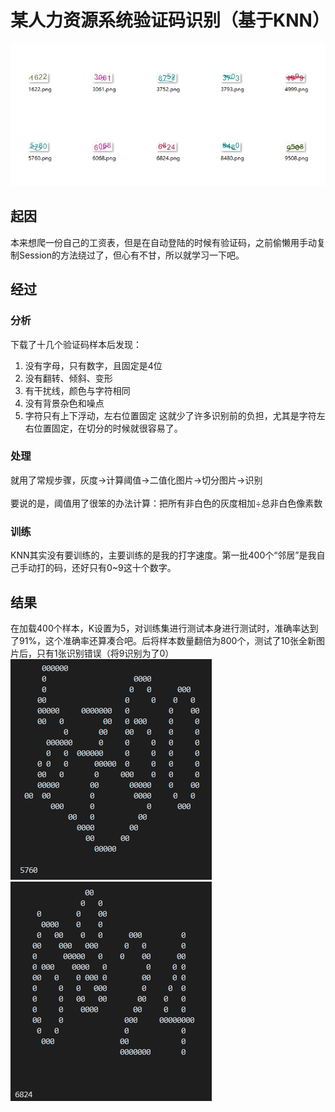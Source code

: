 # 某人力资源系统验证码识别（基于KNN）
![示意图](https://raw.githubusercontent.com/Mr0x01/PythonExercise/master/captcha_recognition/3.png)
## 起因
本来想爬一份自己的工资表，但是在自动登陆的时候有验证码，之前偷懒用手动复制Session的方法绕过了，但心有不甘，所以就学习一下吧。
## 经过
### 分析
下载了十几个验证码样本后发现：
1. 没有字母，只有数字，且固定是4位
2. 没有翻转、倾斜、变形
3. 有干扰线，颜色与字符相同
4. 没有背景杂色和噪点
5. 字符只有上下浮动，左右位置固定
这就少了许多识别前的负担，尤其是字符左右位置固定，在切分的时候就很容易了。
### 处理
就用了常规步骤，灰度→计算阈值→二值化图片→切分图片→识别 <br /><br />
要说的是，阈值用了很笨的办法计算：把所有非白色的灰度相加÷总非白色像素数
### 训练
KNN其实没有要训练的，主要训练的是我的打字速度。第一批400个“邻居”是我自己手动打的码，还好只有0~9这十个数字。
## 结果
在加载400个样本，K设置为5，对训练集进行测试本身进行测试时，准确率达到了91%，这个准确率还算凑合吧。后将样本数量翻倍为800个，测试了10张全新图片后，只有1张识别错误（将9识别为了0）<br/>
![矩阵图1](https://raw.githubusercontent.com/Mr0x01/PythonExercise/master/captcha_recognition/1.png)
![矩阵图2](https://raw.githubusercontent.com/Mr0x01/PythonExercise/master/captcha_recognition/2.png)